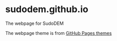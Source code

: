# sudodem.github.io
The webpage for SudoDEM

The webpage theme is from [GitHub Pages themes](https://github.com/pages-themes)
